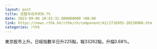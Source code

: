 ```yaml
---
layout: post
title: 日股半日升約0.7%
date: 2023-09-06 10:43:32.000000000 +08:00
link: https://news.rthk.hk/rthk/ch/component/k2/1716955-20230906.htm
categories: rthk
---
```


東京股市上升。日經指數半日升225點，報33262點，升幅0.68%。
